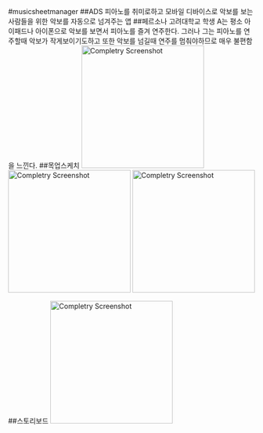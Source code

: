 #musicsheetmanager
##ADS
 피아노를 취미로하고 모바일 디바이스로 악보를 보는사람들을 위한 악보를 자동으로 넘겨주는 앱
##페르소나
 고려대학교 학생 A는 평소 아이패드나 아이폰으로 악보를 보면서 피아노를 즐겨 연주한다. 그러나 그는 피아노를 연주할때 악보가 작게보이기도하고 또한 악보를 넘길때 연주를 멈춰야하므로 매우 불편함을 느낀다.
##목업스케치
<img src="https://raw.githubusercontent.com/JiheonLee/KUProtoypeCatalog2016Winter/master/jiheonlee/Mockups/화이트보드_160119_1.jpg" alt="Completry Screenshot" height="250" > 
<img src="https://raw.githubusercontent.com/JiheonLee/KUProtoypeCatalog2016Winter/master/jiheonlee/Mockups/화이트보드_160119_3.jpg" alt="Completry Screenshot" height="250" >
 <img src="https://raw.githubusercontent.com/JiheonLee/KUProtoypeCatalog2016Winter/master/jiheonlee/Mockups/화이트보드_160119_6.jpg" alt="Completry Screenshot" height="250" >
  
##스토리보드
<img src="https://raw.githubusercontent.com/JiheonLee/KUProtoypeCatalog2016Winter/master/jiheonlee/Mockups/스크린샷%202016-02-25%20오후%201.37.41.png" alt="Completry Screenshot" height="250" >